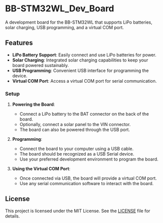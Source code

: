 # BB-STM32WL_Dev_Board

A development board for the BB-STM32WL that supports LiPo batteries, solar charging, USB programming, and a virtual COM port.

## Features

- **LiPo Battery Support**: Easily connect and use LiPo batteries for power.
- **Solar Charging**: Integrated solar charging capabilities to keep your board powered sustainably.
- **USB Programming**: Convenient USB interface for programming the device.
- **Virtual COM Port**: Access a virtual COM port for serial communication.

### Setup

1. **Powering the Board**:
    - Connect a LiPo battery to the BAT connector on the back of the board.
    - Optionally, connect a solar panel to the VIN connector.
    - The board can also be powered through the USB port.

2. **Programming**:
    - Connect the board to your computer using a USB cable.
    - The board should be recognized as a USB Serial device.
    - Use your preferred development environment to program the board.

3. **Using the Virtual COM Port**:
    - Once connected via USB, the board will provide a virtual COM port.
    - Use any serial communication software to interact with the board.

## License

This project is licensed under the MIT License. See the [LICENSE](https://github.com/tkraf/BB-STM32WL_Dev_Board/blob/main/LICENSE) file for details.
